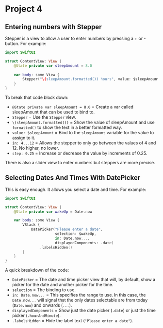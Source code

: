 # Project 4

## Entering numbers with Stepper

Stepper is a view to allow a user to enter numbers by pressing a + or - button. For example:

``` swift
import SwiftUI

struct ContentView: View {
    @State private var sleepAmount = 8.0
    
    var body: some View {
        Stepper("\(sleepAmount.formatted()) hours", value: $sleepAmount, in: 4...12, step: 0.25)
    }
}
```

To break that code block down:
- `@State private var sleepAmount = 8.0` = Create a var called sleepAmount that can be used to bind to.
- `Stepper` = Use the `Stepper` view.
- `\(sleepAmount.formatted())` = Show the value of sleepAmount and use `formatted()` to show the text in a better formatted way.
- `value: $sleepAmount` = Bind to the `sleepAmount` variable for the value to assign to it.
- `in: 4...12` = Allows the stepper to only go between the values of 4 and 12. No higher, no lower.
- `step: 0.25` = Increase or decrease the value by increments of 0.25.

There is also a slider view to enter numbers but steppers are more precise.

## Selecting Dates And Times With DatePicker

This is easy enough. It allows you select a date and time. For example:

``` swift
import SwiftUI

struct ContentView: View {
    @State private var wakeUp = Date.now

    var body: some View {
        VStack {
            DatePicker("Please enter a date",
                       selection: $wakeUp,
                       in: Date.now...,
                       displayedComponents: .date)
                .labelsHidden()
        }
    }
}
```

A quick breakdown of the code:

- `DatePicker` = The date and time picker view that will, by default, show a picker for the date and another picker for the time.
- `selection` = The binding to use.
- `in: Date.now...` = This specifies the range to use. In this case, the `Date.now...` will signal that the only dates selectable are from today (`Date.now`) and onwards (`...`).
- `displayedComponents` = Show just the date picker (`.date`) or just the time picker (`.hourAndMinute`).
- `.labelsHidden` = Hide the label text (`"Please enter a date"`).